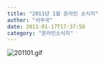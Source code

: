 ```yaml
---
title: "2011년 1월 온라인 소식지"
author: "사무국"
date: 2011-01-17T17:37:58
category: "온라인소식지"
---
```


![201101.gif](/files/attach/images/1659/683/001/7bfafc5b5dbc8b7faf2075bca7fc3a5d.)

